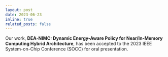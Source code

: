 ```yaml
---
layout: post
date: 2023-06-23
inline: true
related_posts: false
---
```


Our work, **DEA-NIMC: Dynamic Energy-Aware Policy for Near/In-Memory Computing Hybrid Architecture**, has been accepted to the 2023 IEEE System-on-Chip Conference (SOCC) for oral presentation.
